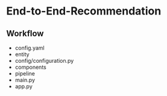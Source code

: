 # End-to-End-Recommendation

## Workflow

- config.yaml
- entity
- config/configuration.py
- components
- pipeline
- main.py
- app.py
